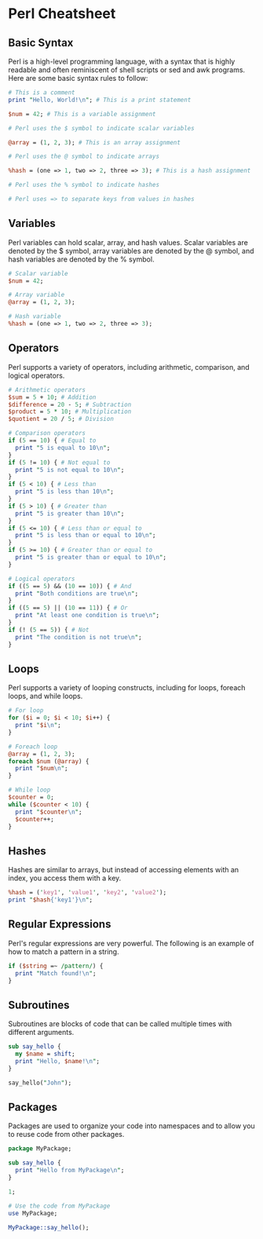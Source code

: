 # Perl Cheatsheet

## Basic Syntax

Perl is a high-level programming language, with a syntax that is highly readable and often reminiscent of shell scripts or sed and awk programs. Here are some basic syntax rules to follow:

```perl
# This is a comment
print "Hello, World!\n"; # This is a print statement

$num = 42; # This is a variable assignment

# Perl uses the $ symbol to indicate scalar variables

@array = (1, 2, 3); # This is an array assignment

# Perl uses the @ symbol to indicate arrays

%hash = (one => 1, two => 2, three => 3); # This is a hash assignment

# Perl uses the % symbol to indicate hashes

# Perl uses => to separate keys from values in hashes
```

## Variables

Perl variables can hold scalar, array, and hash values. Scalar variables are denoted by the $ symbol, array variables are denoted by the @ symbol, and hash variables are denoted by the % symbol.

```perl
# Scalar variable
$num = 42;

# Array variable
@array = (1, 2, 3);

# Hash variable
%hash = (one => 1, two => 2, three => 3);
```

## Operators

Perl supports a variety of operators, including arithmetic, comparison, and logical operators.

```perl
# Arithmetic operators
$sum = 5 + 10; # Addition
$difference = 20 - 5; # Subtraction
$product = 5 * 10; # Multiplication
$quotient = 20 / 5; # Division

# Comparison operators
if (5 == 10) { # Equal to
  print "5 is equal to 10\n";
}
if (5 != 10) { # Not equal to
  print "5 is not equal to 10\n";
}
if (5 < 10) { # Less than
  print "5 is less than 10\n";
}
if (5 > 10) { # Greater than
  print "5 is greater than 10\n";
}
if (5 <= 10) { # Less than or equal to
  print "5 is less than or equal to 10\n";
}
if (5 >= 10) { # Greater than or equal to
  print "5 is greater than or equal to 10\n";
}

# Logical operators
if ((5 == 5) && (10 == 10)) { # And
  print "Both conditions are true\n";
}
if ((5 == 5) || (10 == 11)) { # Or
  print "At least one condition is true\n";
}
if (! (5 == 5)) { # Not
  print "The condition is not true\n";
}
```

## Loops

Perl supports a variety of looping constructs, including for loops, foreach loops, and while loops.

```perl
# For loop
for ($i = 0; $i < 10; $i++) {
  print "$i\n";
}

# Foreach loop
@array = (1, 2, 3);
foreach $num (@array) {
  print "$num\n";
}

# While loop
$counter = 0;
while ($counter < 10) {
  print "$counter\n";
  $counter++;
}
```

## Hashes

Hashes are similar to arrays, but instead of accessing elements with an index, you access them with a key.

```perl
%hash = ('key1', 'value1', 'key2', 'value2');
print "$hash{'key1'}\n";
```

## Regular Expressions

Perl's regular expressions are very powerful. The following is an example of how to match a pattern in a string.

```perl
if ($string =~ /pattern/) {
  print "Match found!\n";
}
```

## Subroutines

Subroutines are blocks of code that can be called multiple times with different arguments.

```perl
sub say_hello {
  my $name = shift;
  print "Hello, $name!\n";
}

say_hello("John");
```

## Packages

Packages are used to organize your code into namespaces and to allow you to reuse code from other packages.

```perl
package MyPackage;

sub say_hello {
  print "Hello from MyPackage\n";
}

1;

# Use the code from MyPackage
use MyPackage;

MyPackage::say_hello();
```

